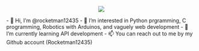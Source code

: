 <p align="center">
  <a href="https://skillicons.dev">
    <img src="https://skillicons.dev/icons?i=arduino,python,c,vscode" />
  </a>
</p>
- 👋 Hi, I’m @rocketman12435
- 👀 I’m interested in Python prgramming, C programming, Robotics with Arduinos, and vaguely web development
- 🌱 I’m currently learning API development
- 📫 You can reach out to me by my Github account (Rocketman12435) 

<!---
rocketman12435/rocketman12435 is a ✨ special ✨ repository because its `README.md` (this file) appears on your GitHub profile.
You can click the Preview link to take a look at your changes.
--->
